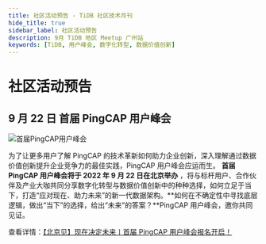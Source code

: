 ```yaml
---
title: 社区活动预告 - TiDB 社区技术月刊
hide_title: true
sidebar_label: 社区活动预告
description: 9月 TiDB 地区 Meetup 广州站
keywords: [TiDB, 用户峰会, 数字化转型, 数据价值创新]
---
```


# 社区活动预告

## 9 月 22 日 首届 PingCAP 用户峰会

![首届PingCAP用户峰会](https://img2.pingcap.com/forms/9/b/9b1d3e6aacf30efe096257e982b058c7ebba5773.png)

为了让更多用户了解 PingCAP 的技术革新如何助力企业创新，深入理解通过数据价值创新提升企业竞争力的最佳实践，PingCAP 用户峰会应运而生。 **首届 PingCAP 用户峰会将于 2022 年 9 月 22 日在北京举办** ，将与标杆用户、合作伙伴及产业大咖共同分享数字化转型与数据价值创新中的种种选择，如何立足于当下，打造“应对现在、助力未来”的新一代数据架构。**如何在不确定性中寻找底层逻辑，做出“当下”的选择，给出“未来”的答案？**PingCAP 用户峰会，邀你共同见证。

查看详情：[【北京见】现在决定未来丨首届 PingCAP 用户峰会报名开启！](https://asktug.com/t/topic/903619)
